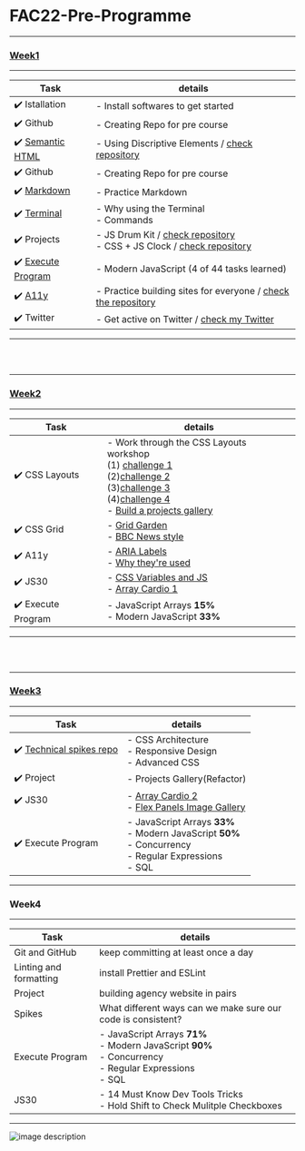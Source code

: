 # FAC22-Pre-Programme

---
### [Week1](https://github.com/jijip41/FAC22-Pre-Programme/tree/main/week1)
---

|Task|details|
|--------|----------|
|:heavy_check_mark:  Istallation| - Install softwares to get started|
|:heavy_check_mark:  Github| - Creating Repo for pre course|
|:heavy_check_mark: [Semantic HTML](https://learn.foundersandcoders.com/workshops/semantic-html/) | - Using Discriptive Elements / [check repository](https://github.com/jijip41/FAC22-Pre-Programme/tree/main/week1/semantic-html)
|:heavy_check_mark:  Github| - Creating Repo for pre course|
|:heavy_check_mark: [Markdown](https://guides.github.com/features/mastering-markdown/) | - Practice Markdown|
|:heavy_check_mark: [Terminal](https://www.digitalocean.com/community/tutorials/a-linux-command-line-primer)| - Why using the Terminal <br/> - Commands|
|:heavy_check_mark:  Projects| - JS Drum Kit / [check repository](https://github.com/jijip41/FAC22-Pre-Programme/tree/main/week1/01JavaScriptDrumKit)<br /> - CSS + JS Clock / [check repository](https://github.com/jijip41/FAC22-Pre-Programme/tree/main/week1/02%20-%20JS%20and%20CSS%20Clock)|
|:heavy_check_mark: [Execute Program](https://www.executeprogram.com/)| - Modern JavaScript (4 of 44 tasks learned)|
|:heavy_check_mark: [A11y](https://learn.foundersandcoders.com/workshops/learn-a11y/)| - Practice building sites for everyone / [check the repository](https://github.com/jijip41/FAC22-Pre-Programme/tree/main/week1/learn-a11y)|
|:heavy_check_mark: Twitter| - Get active on Twitter / [check my Twitter](https://twitter.com/jihye_pak)
---

<br>
<br>

---
### [Week2](https://github.com/jijip41/FAC22-Pre-Programme/tree/main/week2)
---
|Task|details|
|--------|----------|
|:heavy_check_mark: CSS Layouts| - Work through the CSS Layouts workshop<br>  (1) [challenge 1](https://github.com/jijip41/FAC22-Pre-Programme/tree/main/week2/css-layout/challenge-1)<br>(2)[challenge 2](https://github.com/jijip41/FAC22-Pre-Programme/tree/main/week2/css-layout/challenge-2)<br>(3)[challenge 3](https://github.com/jijip41/FAC22-Pre-Programme/tree/main/week2/css-layout/challenge-3)<br>(4)[challenge 4](https://github.com/jijip41/FAC22-Pre-Programme/tree/main/week2/css-layout/challenge-4)<br> - [Build a projects gallery](https://jijip41.github.io/Ji-Projects-Gallery/)|
|:heavy_check_mark: CSS Grid | - [Grid Garden](https://cssgridgarden.com/) <br> - [BBC News style](https://github.com/jijip41/FAC22-Pre-Programme/tree/main/week2/css-grid/learn-css-grid-master) |
|:heavy_check_mark: A11y | - [ARIA Labels](https://css-tricks.com/why-how-and-when-to-use-semantic-html-and-aria/) <br> - [Why they're used](https://www.24a11y.com/2019/what-a-year-of-learning-and-teaching-accessibility-taught-me/)|
|:heavy_check_mark: JS30 | - [CSS Variables and JS](https://github.com/jijip41/FAC22-Pre-Programme/tree/main/week2/CSS-Variables-and-JS) <br> - [Array Cardio 1](https://github.com/jijip41/FAC22-Pre-Programme/tree/main/week2/04-array-cardio-1)|
|:heavy_check_mark: Execute Program | - JavaScript Arrays **15%**<br> - Modern JavaScript **33%**|
---

<br>
<br>

---
### [Week3](https://github.com/jijip41/FAC22-Pre-Programme/tree/main/week3)
---
|Task|details|
|--------|----------|
|:heavy_check_mark: [Technical spikes repo](https://github.com/jijip41/Learning)| - CSS Architecture <br> - Responsive Design <br> - Advanced CSS
:heavy_check_mark: Project| - Projects Gallery(Refactor)|
|:heavy_check_mark: JS30| - [Array Cardio 2](https://github.com/jijip41/FAC22-Pre-Programme/tree/main/week3/array-cardio-2)<br> - [Flex Panels Image Gallery](https://github.com/jijip41/FAC22-Pre-Programme/tree/main/week3/flex-panel-gallery)|
|:heavy_check_mark: Execute Program| - JavaScript Arrays **33%**<br> - Modern JavaScript **50%**<br> - Concurrency<br> - Regular Expressions<br> - SQL|

---
### Week4
---
|Task|details|
|--------|----------|
|Git and GitHub|keep committing at least once a day|
|Linting and formatting| install Prettier and ESLint|
|Project|building agency website in pairs|
|Spikes|What different ways can we make sure our code is consistent?|
|Execute Program | - JavaScript Arrays **71%**<br> - Modern JavaScript **90%**<br> - Concurrency<br> - Regular Expressions<br> - SQL|
|JS30|- 14 Must Know Dev Tools Tricks<br>- Hold Shift to Check Mulitple Checkboxes|
---

![image description](https://camo.githubusercontent.com/b192adfb8ff465a3aa3fb799bdeb0d94774ccf150c09c8a1a209b5454cb0b64e/68747470733a2f2f6d656469612e67697068792e636f6d2f6d656469612f78484d4944417931716b7a4e532f67697068792e676966)
